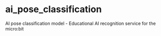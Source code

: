 # ai_pose_classification
AI pose classification model - Educational AI recognition service for the micro:bit
